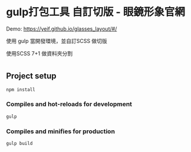 
# gulp打包工具  自訂切版 -  眼鏡形象官網

Demo: https://yeif.github.io/glasses_layout/#/

使用 gulp 當開發環境，並自訂SCSS 做切版

使用SCSS 7+1 做資料夾分割
#

## Project setup
```
npm install
```

### Compiles and hot-reloads for development
```
gulp
```

### Compiles and minifies for production
```
gulp build
```
